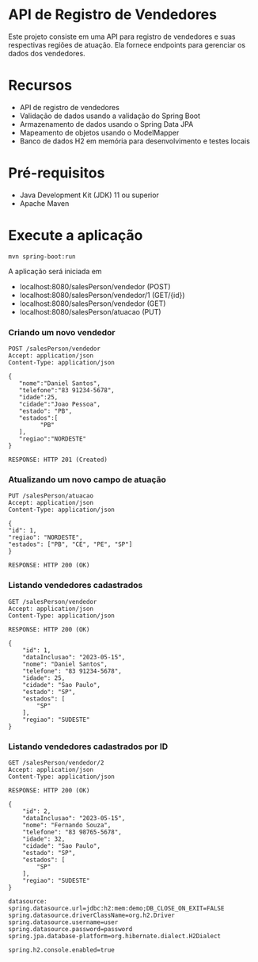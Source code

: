 
# API de Registro de Vendedores

Este projeto consiste em uma API para registro de vendedores e suas respectivas regiões de atuação. Ela fornece endpoints para gerenciar os dados dos vendedores.

# Recursos

- API de registro de vendedores
- Validação de dados usando a validação do Spring Boot
- Armazenamento de dados usando o Spring Data JPA
- Mapeamento de objetos usando o ModelMapper
- Banco de dados H2 em memória para desenvolvimento e testes locais

# Pré-requisitos

- Java Development Kit (JDK) 11 ou superior
- Apache Maven

# Execute a aplicação
    mvn spring-boot:run

A aplicação será iniciada em 
- localhost:8080/salesPerson/vendedor (POST)
- localhost:8080/salesPerson/vendedor/1 (GET/{id})
- localhost:8080/salesPerson/vendedor (GET)
- localhost:8080/salesPerson/atuacao (PUT)

### Criando um novo vendedor

```
POST /salesPerson/vendedor
Accept: application/json
Content-Type: application/json

{
   "nome":"Daniel Santos",
   "telefone":"83 91234-5678",
   "idade":25,
   "cidade":"Joao Pessoa",
   "estado": "PB",
   "estados":[      
         "PB"
   ],
   "regiao":"NORDESTE"
}

RESPONSE: HTTP 201 (Created)
```

### Atualizando um novo campo de atuação
```
PUT /salesPerson/atuacao
Accept: application/json
Content-Type: application/json

{
"id": 1,
"regiao": "NORDESTE",
"estados": ["PB", "CE", "PE", "SP"]
}

RESPONSE: HTTP 200 (OK)
```
### Listando vendedores cadastrados
```
GET /salesPerson/vendedor
Accept: application/json
Content-Type: application/json

RESPONSE: HTTP 200 (OK)

{
    "id": 1,
    "dataInclusao": "2023-05-15",
    "nome": "Daniel Santos",
    "telefone": "83 91234-5678",
    "idade": 25,
    "cidade": "Sao Paulo",
    "estado": "SP",
    "estados": [
        "SP"
    ],
    "regiao": "SUDESTE"
}
```
### Listando vendedores cadastrados por ID
```
GET /salesPerson/vendedor/2
Accept: application/json
Content-Type: application/json

RESPONSE: HTTP 200 (OK)

{
    "id": 2,
    "dataInclusao": "2023-05-15",
    "nome": "Fernando Souza",
    "telefone": "83 98765-5678",
    "idade": 32,
    "cidade": "Sao Paulo",
    "estado": "SP",
    "estados": [
        "SP"
    ],
    "regiao": "SUDESTE"
}
```
```
datasource:
spring.datasource.url=jdbc:h2:mem:demo;DB_CLOSE_ON_EXIT=FALSE
spring.datasource.driverClassName=org.h2.Driver
spring.datasource.username=user
spring.datasource.password=password
spring.jpa.database-platform=org.hibernate.dialect.H2Dialect

spring.h2.console.enabled=true

